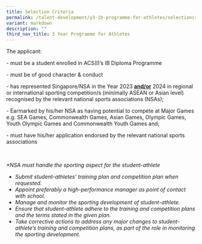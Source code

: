 ```yaml
---
title: Selection Criteria
permalink: /talent-development/y3-ib-programme-for-athletes/selectioncriteria/
variant: markdown
description: ""
third_nav_title: 3 Year Programme for Athletes
---
```

<p>The applicant:</p>
<p>- must be a student enrolled in ACS(I)’s IB Diploma Programme</p>
<p>- must be of good character &amp; conduct</p>
<p>- has represented Singapore/NSA in the Year 2023 <strong><u>and/or</u></strong> 2024 in regional or international sporting competition/s (minimally ASEAN or Asian level) recognised by the relevant national sports associations (NSAs);</p>
<p>- Earmarked by his/her NSA as having potential to compete at Major Games e.g. SEA Games, Commonwealth Games, Asian Games, Olympic Games, Youth Olympic Games and Commonwealth Youth Games and;</p>
<p>- must have his/her application endorsed by the relevant national sports associations</p>
<p>&nbsp;</p>
<p><em>*NSA must handle the sporting aspect for the student-athlete</em></p>
<ul>
<li><em>Submit student-athletes’ training plan and competition plan when requested.</em></li>
<li><em>Appoint preferably a high-performance manager as point of contact with school.</em></li>
<li><em>Manage and monitor the sporting development of student-athlete.</em></li>
<li><em>Ensure that student-athlete adhere to the training and competition plans and the terms stated in the given plan.</em></li>
<li><em>Take corrective actions to address any major changes to student-athlete’s training and competition plans, as part of the role in monitoring the sporting development.</em></li>
</ul>